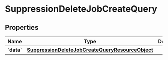
# SuppressionDeleteJobCreateQuery

## Properties
| Name | Type | Description | Notes |
| ------------ | ------------- | ------------- | ------------- |
| **&#x60;data&#x60;** | [**SuppressionDeleteJobCreateQueryResourceObject**](SuppressionDeleteJobCreateQueryResourceObject.md) |  |  |




